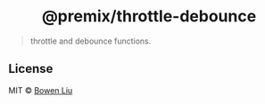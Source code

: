 <h1 align="center">@premix/throttle-debounce</h1>

> throttle and debounce functions.

## License

MIT © [Bowen Liu](https://github.com/lbwa)
